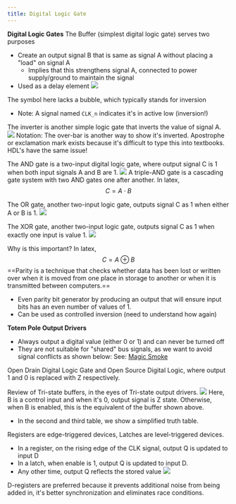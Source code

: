 ```yaml
---
title: Digital Logic Gate
---
```

**Digital Logic Gates**
The Buffer (simplest digital logic gate) serves two purposes
- Create an output signal B that is same as signal A without placing a "load" on signal A
	- Implies that this strengthens signal A, connected to power supply/ground to maintain the signal
- Used as a delay element
![](https://encrypted-tbn0.gstatic.com/images?q=tbn:ANd9GcSMk_f5P5r7DMewiZ-raKm9ne0N0AP71VAN7iJt7y95Rg&s)

The symbol here lacks a bubble, which typically stands for inversion
- Note: A signal named `CLK_n` indicates it's in active low (inversion!)

The inverter is another simple logic gate that inverts the value of signal A.
![](https://www.gsnetwork.com/wp-content/uploads/2023/01/inverter-truth-table.jpg)
Notation: The over-bar is another way to show it's inverted. Apostrophe or exclamation mark exists because it's difficult to type this into textbooks. HDL's have the same issue!

The AND gate is a two-input digital logic gate, where output signal C is 1 when both input signals A and B are 1.
![](https://cdn.shopify.com/s/files/1/0611/1644/9018/files/AND_Logic_Gate_symbol_with_truth_table_600x600.png?v=1681242963)
A triple-AND gate is a cascading gate system with two AND gates one after another. In latex,
$$C = A \cdot B$$

The OR gate, another two-input logic gate, outputs signal C as 1 when either A or B is 1.
![](https://encrypted-tbn0.gstatic.com/images?q=tbn:ANd9GcT2KZzOUrMGVBqoawL6GWssWNIkkATSd66-HlZonzFs6w&s)

The XOR gate, another two-input logic gate, outputs signal C as 1 when exactly one input is value 1.
![](https://cdn.shopify.com/s/files/1/0611/1644/9018/files/XOR_Logic_Gate_symbol_with_truth_table_480x480.jpg?v=1681931209)

Why is this important? In latex,
$$C = A \oplus B$$
==Parity is a technique that checks whether data has been lost or written over when it is moved from one place in storage to another or when it is transmitted between computers.==
- Even parity bit generator by producing an output that will ensure input bits has an even number of values of 1.
- Can be used as controlled inversion (need to understand how again)

**Totem Pole Output Drivers**
- Always output a digital value (either 0 or 1) and can never be turned off
- They are not suitable for "shared" bus signals, as we want to avoid signal conflicts as shown below:
See: [Magic Smoke](https://en.wikipedia.org/wiki/Magic_smoke)

Open Drain Digital Logic Gate and Open Source Digital Logic, where output 1 and 0 is replaced with Z respectively.

Review of Tri-state buffers, in the eyes of Tri-state output drivers.
![](https://i.ytimg.com/vi/X2HPjppH7Rs/maxresdefault.jpg)
Here, B is a control input and when it's 0, output signal is Z state. Otherwise, when B is enabled, this is the equivalent of the buffer shown above. 
- In the second and third table, we show a simplified truth table.

Registers are edge-triggered devices, Latches are level-triggered devices. 
- In a register, on the rising edge of the CLK signal, output Q is updated to input D
- In a latch, when enable is 1, output Q is updated to input D.
- Any other time, output Q reflects the stored value
![](https://image1.slideserve.com/2400301/latch-versus-register-l.jpg)

D-registers are preferred because it prevents additional noise from being added in, it's better synchronization and eliminates race conditions.